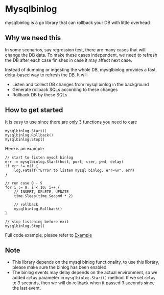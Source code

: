 # Mysqlbinlog

mysqlbinlog is a go library that can rollback your DB with little overhead 


## Why we need this
In some scenarios, say regression test, there are many cases that will change the DB data.
To make these cases independent, we need to refresh the DB after each case finishes in case it may affect next case.

Instead of dumping or ingesting the whole DB, mysqlbinlog provides a fast, delta-based way to refresh the DB. It will

- Listen and collect DB changes from mysql binlog in the background
- Generate rollback SQLs according to these changes
- Rollback DB by these SQLs

## How to get started

It is easy to use since there are only 3 functions you need to care
```
mysqlbinlog.Start()
mysqlbinlog.Rollback()
mysqlbinlog.Stop()
```

Here is an example
```
// start to listen mysql binlog
err := mysqlbinlog.Start(host, port, user, pwd, delay)
if err != nil {
    log.Fatalf("Error to listen mysql binlog, err=%v", err)
}

// run case 0 - 9
for i := 0; i < 10; i++ {
    // INSERT, DELETE, UPDATE
    time.Sleep(time.Second * 2)

    // rollback
    mysqlbinlog.Rollback()
}

// stop listening before exit
mysqlbinlog.Stop()
```
Full code example, please refer to [Example](./example/main.go)

## Note
- This library depends on the mysql binlog functionality, to use this library, please make sure the binlog has been enabled.
- The binlog events may delay depends on the actual environment, so we added `delay` parameter in `mysqlbinlog.Start()` method. If we set `delay` to 3 seconds, then we will do rollback when it passed 3 seconds since the last event. 
